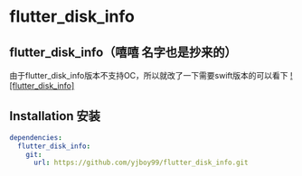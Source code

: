# flutter_disk_info

## flutter_disk_info（嘻嘻 名字也是抄来的）
由于flutter_disk_info版本不支持OC，所以就改了一下需要swift版本的可以看下
[![flutter_disk_info]](https://github.com/DarrenHou1993/flutter_disk_info.git)

## Installation 安装

```yaml
dependencies:
  flutter_disk_info:
    git:
      url: https://github.com/yjboy99/flutter_disk_info.git
```



